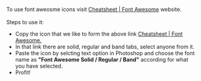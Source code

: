 To use font aweosme icons visit <a href="https://fontawesome.com/v5/cheatsheet/" target="_blank" >Cheatsheet | Font Awesome</a> website.
<br> <br>
Steps to use it:
<ul>
  <li>Copy the icon that we like to form the above link <a href="https://fontawesome.com/v5/cheatsheet/" target="_blank" >Cheatsheet | Font Awesome.</a></li>
  <li>In that link there are solid, regular and band tabs, select anyone from it.</li>
  <li>Paste the icon by selcting text option in Photoshop and choose the font name as <b>"Font Awesome Solid / Regular / Band"</b> according for what you have selected.</li>
  <li>Profit!</li>
</ul>
